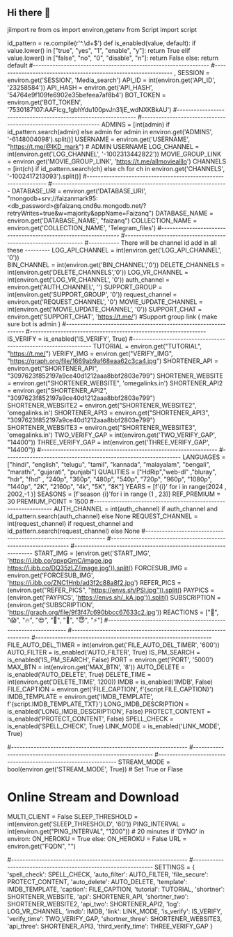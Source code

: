 ## Hi there 👋
jiimport re
from os import environ,getenv
from Script import script

id_pattern = re.compile(r'^.\d+$')
def is_enabled(value, default):
    if value.lower() in ["true", "yes", "1", "enable", "y"]:
        return True
    elif value.lower() in ["false", "no", "0", "disable", "n"]:
        return False
    else:
        return default
#---------------------------------------------------------------
#---------------------------------------------------------------         ,
SESSION = environ.get('SESSION', 'Media_search')
API_ID = int(environ.get('API_ID', '23258584'))
API_HASH = environ.get('API_HASH', '54764e9f109fe6902e35befeea7af8b4')
BOT_TOKEN = environ.get('BOT_TOKEN', '7530187107:AAFIcg_fgbhYdu100pvJn31jE_wdNXKBkAU')
#---------------------------------------------------------------
#---------------------------------------------------------------
ADMINS = [int(admin) if id_pattern.search(admin) else admin for admin in environ.get('ADMINS', '-6148004098').split()]
USERNAME = environ.get('USERNAME', "https://t.me/@IKD_mark") # ADMIN USERNAME
LOG_CHANNEL = int(environ.get('LOG_CHANNEL', '-1002313442822'))
MOVIE_GROUP_LINK = environ.get('MOVIE_GROUP_LINK', 'https://t.me/allmoviealllo')
CHANNELS = [int(ch) if id_pattern.search(ch) else ch for ch in environ.get('CHANNELS', '-1002417213093').split()]
#---------------------------------------------------------------
#---------------------------------------------------------------
DATABASE_URI = environ.get('DATABASE_URI', "mongodb+srv://faizanmark95:<db_password>@faizanq.cnd6u.mongodb.net/?retryWrites=true&w=majority&appName=Faizanq")
DATABASE_NAME = environ.get('DATABASE_NAME', "faizanq")
COLLECTION_NAME = environ.get('COLLECTION_NAME', 'Telegram_files')
#---------------------------------------------------------------
#---------------------------------------------------------------
#----------- There will be channel id add in all these ---------
LOG_API_CHANNEL = int(environ.get('LOG_API_CHANNEL', '0'))  
BIN_CHANNEL = int(environ.get('BIN_CHANNEL','0'))
DELETE_CHANNELS = int(environ.get('DELETE_CHANNELS','0'))
LOG_VR_CHANNEL = int(environ.get('LOG_VR_CHANNEL', '0'))
auth_channel = environ.get('AUTH_CHANNEL', '')
SUPPORT_GROUP = int(environ.get('SUPPORT_GROUP', '0'))
request_channel = environ.get('REQUEST_CHANNEL', '0')
MOVIE_UPDATE_CHANNEL = int(environ.get('MOVIE_UPDATE_CHANNEL', '0'))
SUPPORT_CHAT = environ.get('SUPPORT_CHAT', 'https://t.me/') #Support group link ( make sure bot is admin )
#---------------------------------------------------------------
#---------------------------------------------------------------
IS_VERIFY = is_enabled('IS_VERIFY', True)
#---------------------------------------------------------------
TUTORIAL = environ.get("TUTORIAL", "https://t.me/")
VERIFY_IMG = environ.get("VERIFY_IMG", "https://graph.org/file/1669ab9af68eaa62c3ca4.jpg")
SHORTENER_API = environ.get("SHORTENER_API", "3097623f852197a9ce40d1212aaa8bbf2803e799")
SHORTENER_WEBSITE = environ.get("SHORTENER_WEBSITE", 'omegalinks.in')
SHORTENER_API2 = environ.get("SHORTENER_API2", "3097623f852197a9ce40d1212aaa8bbf2803e799")
SHORTENER_WEBSITE2 = environ.get("SHORTENER_WEBSITE2", 'omegalinks.in')
SHORTENER_API3 = environ.get("SHORTENER_API3", "3097623f852197a9ce40d1212aaa8bbf2803e799")
SHORTENER_WEBSITE3 = environ.get("SHORTENER_WEBSITE3", 'omegalinks.in')
TWO_VERIFY_GAP = int(environ.get('TWO_VERIFY_GAP', "14400"))
THREE_VERIFY_GAP = int(environ.get('THREE_VERIFY_GAP', "14400"))
#---------------------------------------------------------------
#---------------------------------------------------------------
LANGUAGES = ["hindi", "english", "telugu", "tamil", "kannada", "malayalam", "bengali", "marathi", "gujarati", "punjabi"]
QUALITIES = ["HdRip","web-dl" ,"bluray", "hdr", "fhd" , "240p", "360p", "480p", "540p", "720p", "960p", "1080p", "1440p", "2K", "2160p", "4k", "5K", "8K"]
YEARS = [f'{i}' for i in range(2024 , 2002,-1 )]
SEASONS = [f'season {i}'for i in range (1 , 23)]
REF_PREMIUM = 30
PREMIUM_POINT = 1500
#---------------------------------------------------------------
AUTH_CHANNEL = int(auth_channel) if auth_channel and id_pattern.search(auth_channel) else None
REQUEST_CHANNEL = int(request_channel) if request_channel and id_pattern.search(request_channel) else None
#---------------------------------------------------------------
#---------------------------------------------------------------
#---------------------------------------------------------------
START_IMG = (environ.get('START_IMG', 'https://i.ibb.co/qpxpGmC/image.jpg https://i.ibb.co/DQ35zLZ/image.jpg')).split()
FORCESUB_IMG = environ.get('FORCESUB_IMG', 'https://i.ibb.co/ZNC1Hnb/ad3f2c88a8f2.jpg')
REFER_PICS = (environ.get("REFER_PICS", "https://envs.sh/PSI.jpg")).split() 
PAYPICS = (environ.get('PAYPICS', 'https://envs.sh/_kA.jpg')).split()
SUBSCRIPTION = (environ.get('SUBSCRIPTION', 'https://graph.org/file/9f3f47c690bbcc67633c2.jpg'))
REACTIONS = ["👀", "😱", "🔥", "😍", "🎉", "🥰", "😇", "⚡"]
#---------------------------------------------------------------
#---------------------------------------------------------------
#---------------------------------------------------------------
FILE_AUTO_DEL_TIMER = int(environ.get('FILE_AUTO_DEL_TIMER', '600'))
AUTO_FILTER = is_enabled('AUTO_FILTER', True)
IS_PM_SEARCH = is_enabled('IS_PM_SEARCH', False)
PORT = environ.get('PORT', '5000')
MAX_BTN = int(environ.get('MAX_BTN', '8'))
AUTO_DELETE = is_enabled('AUTO_DELETE', True)
DELETE_TIME = int(environ.get('DELETE_TIME', 1200))
IMDB = is_enabled('IMDB', False)
FILE_CAPTION = environ.get('FILE_CAPTION', f'{script.FILE_CAPTION}')
IMDB_TEMPLATE = environ.get('IMDB_TEMPLATE', f'{script.IMDB_TEMPLATE_TXT}')
LONG_IMDB_DESCRIPTION = is_enabled('LONG_IMDB_DESCRIPTION', False)
PROTECT_CONTENT = is_enabled('PROTECT_CONTENT', False)
SPELL_CHECK = is_enabled('SPELL_CHECK', True)
LINK_MODE = is_enabled('LINK_MODE', True)

#---------------------------------------------------------------
#---------------------------------------------------------------
#---------------------------------------------------------------
STREAM_MODE = bool(environ.get('STREAM_MODE', True)) # Set True or Flase
# Online Stream and Download

MULTI_CLIENT = False
SLEEP_THRESHOLD = int(environ.get('SLEEP_THRESHOLD', '60'))
PING_INTERVAL = int(environ.get("PING_INTERVAL", "1200"))  # 20 minutes
if 'DYNO' in environ:
    ON_HEROKU = True
else:
    ON_HEROKU = False
URL = environ.get("FQDN", "")

#---------------------------------------------------------------
#---------------------------------------------------------------
SETTINGS = {
            'spell_check': SPELL_CHECK,
            'auto_filter': AUTO_FILTER,
            'file_secure': PROTECT_CONTENT,
            'auto_delete': AUTO_DELETE,
            'template': IMDB_TEMPLATE,
            'caption': FILE_CAPTION,
            'tutorial': TUTORIAL,
            'shortner': SHORTENER_WEBSITE,
            'api': SHORTENER_API,
            'shortner_two': SHORTENER_WEBSITE2,
            'api_two': SHORTENER_API2,
            'log': LOG_VR_CHANNEL,
            'imdb': IMDB,
            'link': LINK_MODE, 
            'is_verify': IS_VERIFY, 
            'verify_time': TWO_VERIFY_GAP,
            'shortner_three': SHORTENER_WEBSITE3,
            'api_three': SHORTENER_API3,
            'third_verify_time': THREE_VERIFY_GAP
} 


